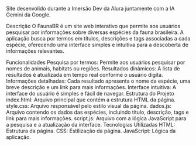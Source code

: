 Site desenvolido durante a Imersão Dev da Alura juntamente com a IA Gemini da Google.

Descrição
O FaunaBR é um site web interativo que permite aos usuários pesquisar por informações sobre diversas espécies da fauna brasileira. A aplicação busca por termos em títulos, descrições e tags associadas a cada espécie, oferecendo uma interface simples e intuitiva para a descoberta de informações relevantes.

Funcionalidades
Pesquisa por termos: Permite aos usuários pesquisar por nomes de animais, habitats ou regiões.
Resultados dinâmicos: A lista de resultados é atualizada em tempo real conforme o usuário digita.
Informações detalhadas: Cada resultado apresenta o nome da espécie, uma breve descrição e um link para mais informações.
Interface intuitiva: A interface do usuário é simples e fácil de navegar.
Estrutura do Projeto
index.html: Arquivo principal que contém a estrutura HTML da página.
style.css: Arquivo responsável pelo estilo visual da página.
dados.js: Arquivo contendo os dados das espécies, incluindo título, descrição, tags e link para mais informações.
script.js: Arquivo com a lógica JavaScript para a pesquisa e a atualização da interface.
Tecnologias Utilizadas
HTML: Estrutura da página.
CSS: Estilização da página.
JavaScript: Lógica da aplicação.
